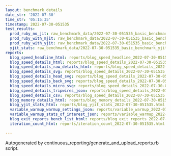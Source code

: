 ```yaml
---
layout: benchmark_details
date_str: '2022-07-30'
time_str: '05:15:35'
timestamp: 2022-07-30-051535
test_results:
  prod_ruby_no_jit: raw_benchmark_data/2022-07-30-051535_basic_benchmark_prod_ruby_no_jit.json
  prod_ruby_with_mjit: raw_benchmark_data/2022-07-30-051535_basic_benchmark_prod_ruby_with_mjit.json
  prod_ruby_with_yjit: raw_benchmark_data/2022-07-30-051535_basic_benchmark_prod_ruby_with_yjit.json
  yjit_stats: raw_benchmark_data/2022-07-30-051535_basic_benchmark_yjit_stats.json
reports:
  blog_speed_headline_html: reports/blog_speed_headline_2022-07-30-051535.html
  blog_speed_details_html: reports/blog_speed_details_2022-07-30-051535.html
  blog_speed_details_raw_details_html: reports/blog_speed_details_2022-07-30-051535.raw_details.html
  blog_speed_details_svg: reports/blog_speed_details_2022-07-30-051535.svg
  blog_speed_details_head_svg: reports/blog_speed_details_2022-07-30-051535.head.svg
  blog_speed_details_back_svg: reports/blog_speed_details_2022-07-30-051535.back.svg
  blog_speed_details_micro_svg: reports/blog_speed_details_2022-07-30-051535.micro.svg
  blog_speed_details_tripwires_json: reports/blog_speed_details_2022-07-30-051535.tripwires.json
  blog_speed_details_csv: reports/blog_speed_details_2022-07-30-051535.csv
  blog_memory_details_html: reports/blog_memory_details_2022-07-30-051535.html
  blog_yjit_stats_html: reports/blog_yjit_stats_2022-07-30-051535.html
  variable_warmup_warmup_settings_json: reports/variable_warmup_2022-07-30-051535.warmup_settings.json
  variable_warmup_stats_of_interest_json: reports/variable_warmup_2022-07-30-051535.stats_of_interest.json
  blog_exit_reports_bench_list_html: reports/blog_exit_reports_2022-07-30-051535.bench_list.html
  iteration_count_html: reports/iteration_count_2022-07-30-051535.html

---
```

Autogenerated by continuous_reporting/generate_and_upload_reports.rb script.
